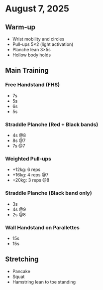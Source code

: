 # August 7, 2025

## Warm-up
- Wrist mobility and circles
- Pull-ups 5×2 (light activation)
- Planche lean 3×5s
- Hollow body holds

## Main Training

### Free Handstand (FHS)
- 7s
- 5s
- 6s
- 5s

### Straddle Planche (Red + Black bands)
- 4s @8
- 8s @7
- 7s @7

### Weighted Pull-ups
- +12kg: 6 reps
- +16kg: 4 reps @7
- +20kg: 3 reps @8

### Straddle Planche (Black band only)
- 3s
- 4s @9
- 2s @8

### Wall Handstand on Parallettes
- 15s
- 15s

## Stretching
- Pancake
- Squat
- Hamstring lean to toe standing